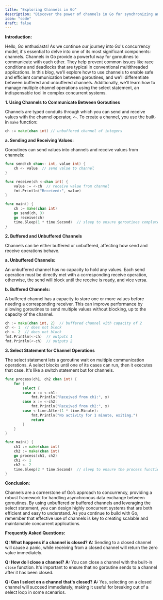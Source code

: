 ```yaml
---
title: "Exploring Channels in Go"
description: "Discover the power of channels in Go for synchronizing and communicating between goroutines. Learn the difference between buffered and unbuffered channels and how to use the select statement for efficient channel operations."
icon: "code"
draft: false
---
```


**Introduction:**

Hello, Go enthusiasts! As we continue our journey into Go's concurrency model, it's essential to delve into one of its most significant components: channels. Channels in Go provide a powerful way for goroutines to communicate with each other. They help prevent common issues like race conditions and deadlocks that are typical in conventional multithreaded applications. In this blog, we'll explore how to use channels to enable safe and efficient communication between goroutines, and we'll differentiate between buffered and unbuffered channels. Additionally, we'll learn how to manage multiple channel operations using the select statement, an indispensable tool in complex concurrent systems.

**1. Using Channels to Communicate Between Goroutines**

Channels are typed conduits through which you can send and receive values with the channel operator, `<-`. To create a channel, you use the built-in `make` function:

```go
ch := make(chan int) // unbuffered channel of integers
```

**a. Sending and Receiving Values:**

Goroutines can send values into channels and receive values from channels:

```go
func send(ch chan<- int, value int) {
    ch <- value  // send value to channel
}

func receive(ch <-chan int) {
    value := <-ch  // receive value from channel
    fmt.Println("Received:", value)
}

func main() {
    ch := make(chan int)
    go send(ch, 3)
    go receive(ch)
    time.Sleep(1 * time.Second)  // sleep to ensure goroutines complete
}
```

**2. Buffered and Unbuffered Channels**

Channels can be either buffered or unbuffered, affecting how send and receive operations behave.

**a. Unbuffered Channels:**

An unbuffered channel has no capacity to hold any values. Each send operation must be directly met with a corresponding receive operation, otherwise, the send will block until the receive is ready, and vice versa.

**b. Buffered Channels:**

A buffered channel has a capacity to store one or more values before needing a corresponding receiver. This can improve performance by allowing goroutines to send multiple values without blocking, up to the capacity of the channel.

```go
ch := make(chan int, 2)  // buffered channel with capacity of 2
ch <- 1  // does not block
ch <- 2  // does not block
fmt.Println(<-ch)  // outputs 1
fmt.Println(<-ch)  // outputs 2
```

**3. Select Statement for Channel Operations**

The select statement lets a goroutine wait on multiple communication operations. A select blocks until one of its cases can run, then it executes that case. It's like a switch statement but for channels.

```go
func process(ch1, ch2 chan int) {
    for {
        select {
        case x := <-ch1:
            fmt.Println("Received from ch1:", x)
        case x := <-ch2:
            fmt.Println("Received from ch2:", x)
        case <-time.After(1 * time.Minute):
            fmt.Println("No activity for 1 minute, exiting.")
            return
        }
    }
}

func main() {
    ch1 := make(chan int)
    ch2 := make(chan int)
    go process(ch1, ch2)
    ch1 <- 1
    ch2 <- 2
    time.Sleep(2 * time.Second)  // sleep to ensure the process function prints outputs
}
```

**Conclusion:**

Channels are a cornerstone of Go’s approach to concurrency, providing a robust framework for handling asynchronous data exchange between goroutines. By using unbuffered or buffered channels and leveraging the select statement, you can design highly concurrent systems that are both efficient and easy to understand. As you continue to build with Go, remember that effective use of channels is key to creating scalable and maintainable concurrent applications.

**Frequently Asked Questions:**

**Q: What happens if a channel is closed?**
**A:** Sending to a closed channel will cause a panic, while receiving from a closed channel will return the zero value immediately.

**Q: How do I close a channel?**
**A:** You can close a channel with the built-in `close` function. It's important to ensure that no goroutine sends to a channel after it has been closed.

**Q: Can I select on a channel that's closed?**
**A:** Yes, selecting on a closed channel will succeed immediately, making it useful for breaking out of a select loop in some scenarios.
